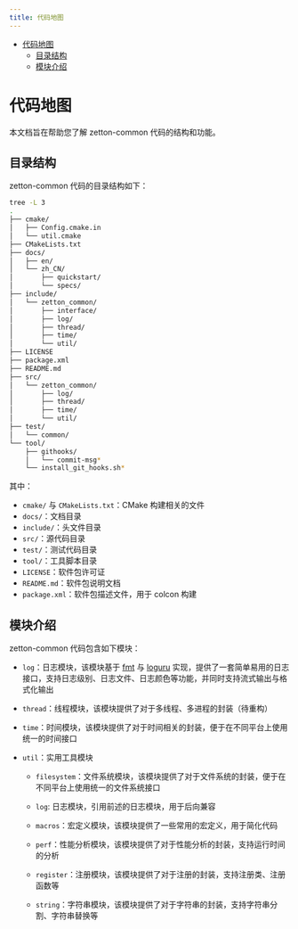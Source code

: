 ```yaml
---
title: 代码地图
---
```


- [代码地图](#代码地图)
  - [目录结构](#目录结构)
  - [模块介绍](#模块介绍)

# 代码地图

本文档旨在帮助您了解 zetton-common 代码的结构和功能。

## 目录结构

zetton-common 代码的目录结构如下：

```bash
tree -L 3
.
├── cmake/
│   ├── Config.cmake.in
│   └── util.cmake
├── CMakeLists.txt
├── docs/
│   ├── en/
│   └── zh_CN/
│       ├── quickstart/
│       └── specs/
├── include/
│   └── zetton_common/
│       ├── interface/
│       ├── log/
│       ├── thread/
│       ├── time/
│       └── util/
├── LICENSE
├── package.xml
├── README.md
├── src/
│   └── zetton_common/
│       ├── log/
│       ├── thread/
│       ├── time/
│       └── util/
├── test/
│   └── common/
└── tool/
    ├── githooks/
    │   └── commit-msg*
    └── install_git_hooks.sh*
```

其中：

- `cmake/` 与 `CMakeLists.txt`：CMake 构建相关的文件
- `docs/`：文档目录
- `include/`：头文件目录
- `src/`：源代码目录
- `test/`：测试代码目录
- `tool/`：工具脚本目录
- `LICENSE`：软件包许可证
- `README.md`：软件包说明文档
- `package.xml`：软件包描述文件，用于 colcon 构建

## 模块介绍

zetton-common 代码包含如下模块：

- `log`：日志模块，该模块基于 [fmt](https://github.com/fmtlib/fmt) 与 [loguru](https://github.com/emilk/loguru) 实现，提供了一套简单易用的日志接口，支持日志级别、日志文件、日志颜色等功能，并同时支持流式输出与格式化输出

- `thread`：线程模块，该模块提供了对于多线程、多进程的封装（待重构）

- `time`：时间模块，该模块提供了对于时间相关的封装，便于在不同平台上使用统一的时间接口

- `util`：实用工具模块

  - `filesystem`：文件系统模块，该模块提供了对于文件系统的封装，便于在不同平台上使用统一的文件系统接口

  - `log`: 日志模块，引用前述的日志模块，用于后向兼容

  - `macros`：宏定义模块，该模块提供了一些常用的宏定义，用于简化代码

  - `perf`：性能分析模块，该模块提供了对于性能分析的封装，支持运行时间的分析

  - `register`：注册模块，该模块提供了对于注册的封装，支持注册类、注册函数等

  - `string`：字符串模块，该模块提供了对于字符串的封装，支持字符串分割、字符串替换等
